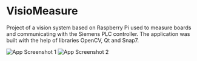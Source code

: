 # VisioMeasure
Project of a vision system based on Raspberry Pi used to measure boards and communicating with the Siemens PLC controller. The application was built with the help of libraries OpenCV, Qt and Snap7.

![App Screenshot 1](../master/appScreenshots/appScreenShot1.png)
![App Screenshot 2](../master/appScreenshots/appScreenShot2.png)
